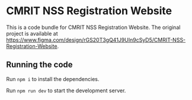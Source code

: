 
  # CMRIT NSS Registration Website

  This is a code bundle for CMRIT NSS Registration Website. The original project is available at https://www.figma.com/design/rGS20T3gQ41J9UIn9cSyD5/CMRIT-NSS-Registration-Website.

  ## Running the code

  Run `npm i` to install the dependencies.

  Run `npm run dev` to start the development server.
  